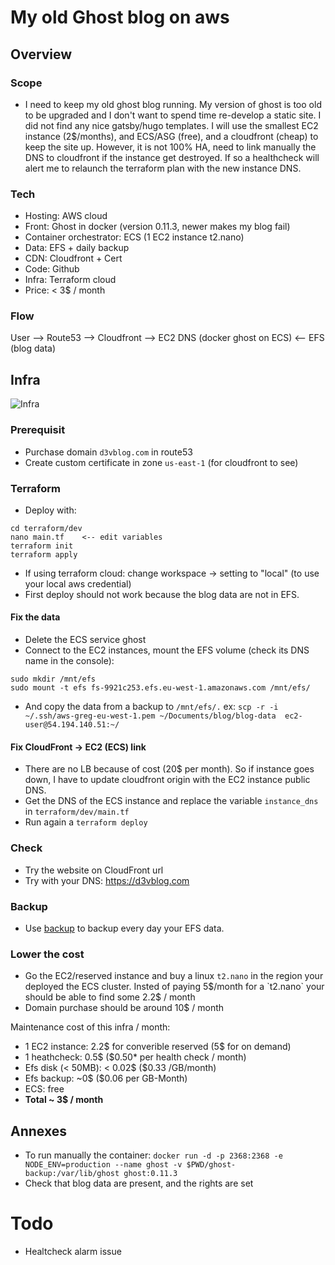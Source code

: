 # My old Ghost blog on aws

## Overview

### Scope
- I need to keep my old ghost blog running. My version of ghost is too old to be upgraded and I don't want to spend time re-develop a static site. I did not find any nice gatsby/hugo templates. I will use the smallest EC2 instance (2$/months), and ECS/ASG (free), and a cloudfront (cheap) to keep the site up. However, it is not 100% HA, need to link manually the DNS to cloudfront if the instance get destroyed. If so a healthcheck will alert me to relaunch the terraform plan with the new instance DNS.

### Tech
- Hosting: AWS cloud
- Front: Ghost in docker (version 0.11.3, newer makes my blog fail)
- Container orchestrator: ECS (1 EC2 instance t2.nano)
- Data: EFS + daily backup
- CDN: Cloudfront + Cert
- Code: Github
- Infra: Terraform cloud
- Price: < 3$ / month

### Flow
User --> Route53 --> Cloudfront --> EC2 DNS (docker ghost on ECS) <-- EFS (blog data)

## Infra
![Infra](./.github/images/myapp-eks-infra.png)

### Prerequisit
- Purchase domain `d3vblog.com` in route53
- Create custom certificate in zone `us-east-1` (for cloudfront to see)

### Terraform
- Deploy with:
```
cd terraform/dev
nano main.tf    <-- edit variables
terraform init  
terraform apply
```
- If using terraform cloud: change workspace -> setting to "local" (to use your local aws credential)
- First deploy should not work because the blog data are not in EFS.

#### Fix the data
- Delete the ECS service ghost
- Connect to the EC2 instances, mount the EFS volume (check its DNS name in the console):
```
sudo mkdir /mnt/efs
sudo mount -t efs fs-9921c253.efs.eu-west-1.amazonaws.com /mnt/efs/
```
- And copy the data from a backup to `/mnt/efs/.` ex: `scp -r -i ~/.ssh/aws-greg-eu-west-1.pem ~/Documents/blog/blog-data  ec2-user@54.194.140.51:~/`

#### Fix CloudFront -> EC2 (ECS) link
- There are no LB because of cost (20$ per month). So if instance goes down, I have to update cloudfront origin with the EC2 instance public DNS.
- Get the DNS of the ECS instance and replace the variable `instance_dns` in `terraform/dev/main.tf`
- Run again a `terraform deploy`

### Check
- Try the website on CloudFront url
- Try with your DNS: https://d3vblog.com

### Backup
- Use [backup](https://eu-west-1.console.aws.amazon.com/backup) to backup every day your EFS data.

### Lower the cost
- Go the EC2/reserved instance and buy a linux `t2.nano` in the region your deployed the ECS cluster. Insted of paying 5$/month for a `t2.nano` your should be able to find some 2.2$ / month
- Domain purchase should be around 10$ / month

Maintenance cost of this infra / month:
- 1 EC2 instance: 2.2$ for converible reserved (5$ for on demand)
- 1 heathcheck: 0.5$ ($0.50* per health check / month)
- Efs disk (< 50MB): < 0.02$ ($0.33 /GB/month)
- Efs backup: ~0$ ($0.06 per GB-Month)
- ECS: free
- **Total ~ 3$ / month**

## Annexes
- To run manually the container: `docker run -d -p 2368:2368 -e NODE_ENV=production --name ghost -v $PWD/ghost-backup:/var/lib/ghost ghost:0.11.3`
- Check that blog data are present, and the rights are set

# Todo
- Healtcheck alarm issue 